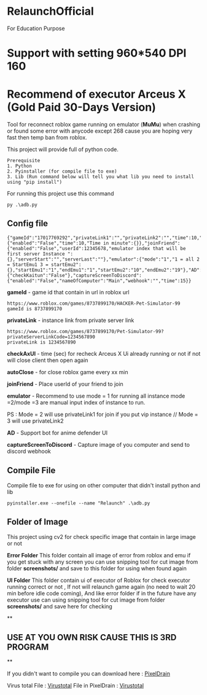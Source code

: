 # RelaunchOfficial
For Education Purpose 

# Support with setting 960*540 DPI 160 
# Recommend of executor Arceus X (Gold Paid 30-Days Version)

Tool for reconnect roblox game running on emulator (**MuMu**) when crashing or found some error with anycode  except 268 cause you are hoping very fast then temp ban from roblox.

This project will provide full of python code.

    Prerequisite
    1. Python
    2. Pyinstaller (for compile file to exe) 
    3. Lib (Run command below will tell you what lib you need to install using "pip install")
  
  For running this project use this command

    py .\adb.py

## Config file

    {"gameId":"17017769292","privateLink1":"","privateLink2":"","time":10,"checkAxUI":120,"autoClose":{"enabled":"False","time":10,"Time in minute":{}},"joinFriend":{"enabled":"False","userId":12345678,"emulator index that will be first server Instance ":{},"serverStart":"","serverLast":""},"emulator":{"mode":"1","1 = all 2 = StartEmu1 3 = startEmu2":{},"startEmu1":"1","endEmu1":"1","startEmu2":"10","endEmu2":"19"},"AD":{"checkKaitun":"False"},"captureScreenToDiscord":{"enabled":"False","nameOfComputer":"Main","webhook":"","time":15}}

**gameId** - game id that contain in url in roblox url

    https://www.roblox.com/games/8737899170/HACKER-Pet-Simulator-99
    gameId is 8737899170

**privateLink** - instance link from private server link

    https://www.roblox.com/games/8737899170/Pet-Simulator-99?privateServerLinkCode=1234567890
    privateLink is 1234567890
    
**checkAxUI** - time (sec) for recheck Arceus X Ui already running or not if not will close client then open again

**autoClose** - for close roblox game every xx min

**joinFriend** - Place userId of your friend to join

**emulator** - Recommend to use mode = 1 for running all instance mode =2/mode =3 are manual input index of instance to run.

PS : Mode = 2 will use privateLink1 for join if you put vip instance // Mode = 3 will use privateLink2

**AD** - Support bot for anime defender UI

**captureScreenToDiscord** - Capture image of you computer and send to discord webhook

## Compile File
Compile file to exe for using on other computer that didn't install python and lib

    pyinstaller.exe --onefile --name "Relaunch" .\adb.py

## Folder of Image
This project using cv2 for check specific image that contain in large image or not

**Error Folder**
This folder contain all image of error from roblox and emu if you get stuck with any screen you can use snipping tool for cut image from folder **screenshots/** and save to this folder for using when found again

**UI Folder**
This folder contain ui of executor of Roblox for check executor running correct or not , If not will relaunch game again (no need to wait 20 min before idle code coming), And like error folder if in the future have any executor use can using snipping tool for cut image from folder **screenshots/** and save here for checking

**

## USE AT YOU OWN RISK CAUSE THIS IS 3RD PROGRAM

**

If you didn't want to compile you can download here : [PixelDrain](https://pixeldrain.com/u/Hp517xFP)

Virus total
File : [Virustotal](https://www.virustotal.com/gui/file/0cef0fe37e887743d641f093e698b73d48337d59c6ccc169da94d125b3746e93/detection)
File in PixelDrain : [Virustotal](https://www.virustotal.com/gui/url/58bdcae632c6428c626c220c27210045861e6cd4b1f42a6f02eea516353d8678?nocache=1)
